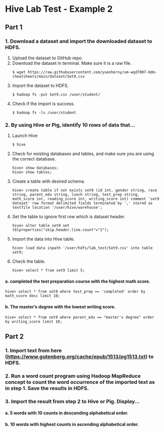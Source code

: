 # Hive Lab Test - Example 2

## Part 1

### 1. Download a dataset and import the downloaded dataset to HDFS.
1. Upload the dataset to GitHub repo.
2. Download the dataset in terminal. Make sure it is a raw file.
    ```
    $ wget https://raw.githubusercontent.com/yuenherny/um-wqd7007-bdm-cheatsheets/main/dataset/Set9.csv
    ```
3. Import the dataset to HDFS.
    ```
    $ hadoop fs -put Set9.csv /user/student/
    ```
4. Check if the import is success.
    ```
    $ hadoop fs -ls /user/student
    ```

### 2. By using Hive or Pig, identify 10 rows of data that...
1. Launch Hive
    ```
    $ hive
    ```
2. Check for existing databases and tables, and make sure you are using the correct database.
    ```
    hive> show databases;
    hive> show tables;
    ```
3. Create a table with desired schema.
    ```
    hive> create table if not exists set9 (id int, gender string, race string, parent_edu string, lunch string, test_prep string, math_score int, reading_score int, writing_score int) comment 'set9 dataset' row format delimited fields terminated by ',' stored as textfile location '/user/hive/warehouse';
    ```
4. Set the table to ignore first row which is dataset header.
    ```
    hive> alter table set9 set tblproperties("skip.header.line.count"="1");
    ```
5. Import the data into Hive table.
    ```
    hive> load data inpath '/user/hdfs/lab_test/Set9.csv' into table set9;
    ```
6. Check the table.
    ```
    hive> select * from set9 limit 5;
    ```

#### a. completed the test preparation course with the highest math score.
```
hive> select * from set9 where test_prep == 'completed' order by math_score desc limit 10;
```

#### b. The master’s degree with the lowest writing score.
```
hive> select * from set9 where parent_edu == "master's degree" order by writing_score limit 10;
```

## Part 2

### 1. Import text from here (https://www.gutenberg.org/cache/epub/1513/pg1513.txt) to HDFS.


### 2. Run a word count program using Hadoop MapReduce concept to count the word occurrence of the imported text as in step 1. Save the results in HDFS.


### 3. Import the result from step 2 to Hive or Pig. Display...

#### a. 5 words with 10 counts in descending alphabetical order.

#### b. 10 words with highest counts in ascending alphabetical order.